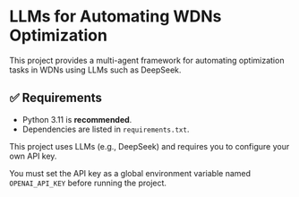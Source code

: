 # LLMs for Automating WDNs Optimization

This project provides a multi-agent framework for automating optimization tasks in WDNs using LLMs such as DeepSeek.

## ✅ Requirements

- Python 3.11 is **recommended**.
- Dependencies are listed in `requirements.txt`.

This project uses LLMs (e.g., DeepSeek) and requires you to configure your own API key.

You must set the API key as a global environment variable named `OPENAI_API_KEY` before running the project.


